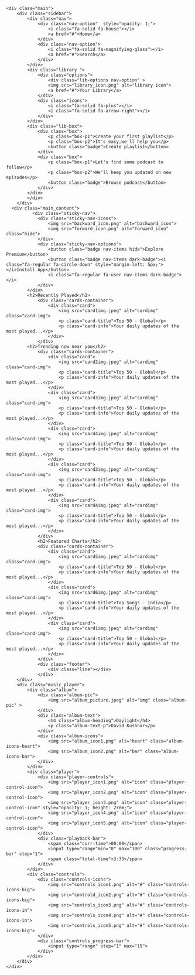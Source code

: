 <!DOCTYPE html>
<html lang="en">
<head>
    <meta charset="UTF-8">
    <meta name="viewport" content="width=device-width, initial-scale=1.0">
    <title>Spotify Clone</title>
    <link rel="stylesheet" href="https://cdnjs.cloudflare.com/ajax/libs/font-awesome/7.0.0/css/all.min.css" integrity="sha512-DxV+EoADOkOygM4IR9yXP8Sb2qwgidEmeqAEmDKIOfPRQZOWbXCzLC6vjbZyy0vPisbH2SyW27+ddLVCN+OMzQ==" crossorigin="anonymous" referrerpolicy="no-referrer" />
    <link rel="icon" href="logo.png">
    <link rel="stylesheet" href="spotifyclone.css">
</head>
<body>
    
    <div class="main">
        <div class="sidebar">
            <div class="nav">
                <div class="nav-option"  style="opacity: 1;">
                    <i class="fa-solid fa-house"></i>
                    <a href="#">Home</a>
                </div>
                <div class="nav-option">
                    <i class="fa-solid fa-magnifying-glass"></i>
                    <a href="#">Search</a>
                </div>
            </div>
            <div class="library ">
                <div class="options">
                    <div class="lib-options nav-option" >
                    <img src="library_icon.png" alt="library icon">
                    <a href="#">Your Library</a>
                </div>
                <div class="icons">
                    <i class="fa-solid fa-plus"></i>
                    <i class="fa-solid fa-arrow-right"></i>
                </div>
            </div>
            <div class="lib-box">
                <div class="box">
                    <p class="box-p1">Create your first playlist</p>
                    <p class="box-p2">It's easy,we'll help you</p>
                    <button class="badge">Create playlist</button>
                </div>
                <div class="box">
                    <p class="box-p1">Let's find some podcast to follow</p>
                    <p class="box-p2">We'll keep you updated on new episodes</p>
                    <button class="badge">Browse podcast</button>
                </div>
            </div>
            </div>
        </div>
      <div class="main_content">
              <div class="sticky-nav">
                <div class="sticky-nav-icons">
                    <img src="backward_icon.png" alt="backward_icon">
                    <img src="forward_icon.png" alt="forward_icon" class="hide">
                </div>
                <div class="sticky-nav-options">
                    <button class="badge nav-items hide">Explore Premium</button>
                    <button class="badge nav-items dark-badge"><i class="fa-regular fa-circle-down" style="margin-left: 5px;"></i>Install App</button>
                    <i class="fa-regular fa-user nav-items dark-badge"></i>
                </div>
            </div>
            <h2>Recently Played</h2>
                <div class="cards-container">
                    <div class="card">
                        <img src="card1img.jpeg" alt="cardimg" class="card-img">
                        <p class="card-title">Top 50 - Global</p>
                        <p class="card-info">Your daily updates of the most played...</p>
                    </div>
                </div>
            <h2>Trending now near you</h2>
                <div class="cards-container">
                    <div class="card">
                        <img src="card2img.jpeg" alt="cardimg" class="card-img">
                        <p class="card-title">Top 50 - Global</p>
                        <p class="card-info">Your daily updates of the most played...</p>
                    </div>
                    <div class="card">
                        <img src="card3img.jpeg" alt="cardimg" class="card-img">
                        <p class="card-title">Top 50 - Global</p>
                        <p class="card-info">Your daily updates of the most played...</p>
                    </div>
                    <div class="card">
                        <img src="card4img.jpeg" alt="cardimg" class="card-img">
                        <p class="card-title">Top 50 - Global</p>
                        <p class="card-info">Your daily updates of the most played...</p>
                    </div>
                    <div class="card">
                        <img src="card3img.jpeg" alt="cardimg" class="card-img">
                        <p class="card-title">Top 50 - Global</p>
                        <p class="card-info">Your daily updates of the most played...</p>
                    </div>
                    <div class="card">
                        <img src="card4img.jpeg" alt="cardimg" class="card-img">
                        <p class="card-title">Top 50 - Global</p>
                        <p class="card-info">Your daily updates of the most played...</p>
                    </div>
                </div>  
                <h2>Featured Charts</h2>
                <div class="cards-container">
                    <div class="card">
                        <img src="card5img.jpeg" alt="cardimg" class="card-img">
                        <p class="card-title">Top 50 - Global</p>
                        <p class="card-info">Your daily updates of the most played...</p>
                    </div>
                    <div class="card">
                        <img src="card6img.jpeg" alt="cardimg" class="card-img">
                        <p class="card-title">Top Songs - India</p>
                        <p class="card-info">Your daily updates of the most played...</p>
                    </div>
                    <div class="card">
                        <img src="card1img.jpeg" alt="cardimg" class="card-img">
                        <p class="card-title">Top 50 - Global</p>
                        <p class="card-info">Your daily updates of the most played...</p>
                    </div>  
                </div>  
                <div class="footer">
                    <div class="line"></div>
                </div> 
        </div>
        <div class="music_player">
            <div class="album">
                <div class="album-pic">
                    <img src="album_picture.jpeg" alt="img" class="album-pic" >
                </div>
                <div class="album-text">
                    <h4 class="album-heading">Daylight</h4>
                    <p class="album-text-p">David Kushnar</p>
                </div>
                <div class="album-icons">
                    <img src="album_icon1.png" alt="heart" class="album-icons-heart">
                    <img src="album_icon2.png" alt="bar" class="album-icons-bar">
                </div>
            </div>
            <div class="player">
                <div class="player-controls">
                    <img src="player_icon1.png" alt="icon" class="player-control-icon">
                    <img src="player_icon2.png" alt="icon" class="player-control-icon">
                    <img src="player_icon3.png" alt="icon" class="player-control-icon" style="opacity: 1; height: 2rem;">
                    <img src="player_icon4.png" alt="icon" class="player-control-icon">
                    <img src="player_icon5.png" alt="icon" class="player-control-icon">
                </div>
                <div class="playback-bar">
                    <span class="curr-time">00:00</span>
                    <input type="range"min="0" max="100" class="progress-bar" step="1">
                    <span class="total-time">3:33</span>
                </div>
            </div>
            <div class="controls">
                <div class="controls-icons">
                    <img src="controls_icon1.png" alt="#" class="controls-icons-big">
                    <img src="controld_icon2.png" alt="#" class="controls-icons-big">
                    <img src="controls_icon3.png" alt="#" class="controls-icons-in">
                    <img src="controls_icon4.png" alt="#" class="controls-icons-in">
                    <img src="controls_icon5.png" alt="#" class="controls-icons-big">
                </div>
                <div class="controls_progress-bar">
                    <input type="range" step="1" max="15">
                </div>
            </div>
        </div>
    </div>
</body>
</html>
